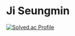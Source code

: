 # Ji Seungmin
[![Solved.ac Profile](http://mazassumnida.wtf/api/v2/generate_badge?boj=eheh02)](https://solved.ac/eheh02/)
